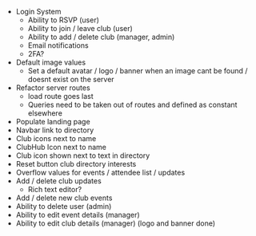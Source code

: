 - Login System
	- Ability to RSVP (user)
	- Ability to join / leave club (user)
	- Ability to add / delete club (manager, admin)
	- Email notifications
	- 2FA?
- Default image values
	- Set a default avatar / logo / banner when an image cant be found / doesnt exist on the server
- Refactor server routes
	- load route goes last
	- Queries need to be taken out of routes and defined as constant elsewhere
- Populate landing page
- Navbar link to directory
- Club icons next to name
- ClubHub Icon next to name
- Club icon shown next to text in directory
- Reset button club directory interests
- Overflow values for events / attendee list / updates
- Add / delete  club updates
	- Rich text editor?
- Add / delete new club events
- Ability to delete user (admin)
- Ability to edit event details (manager)
- Ability to edit club details (manager) (logo and banner done)